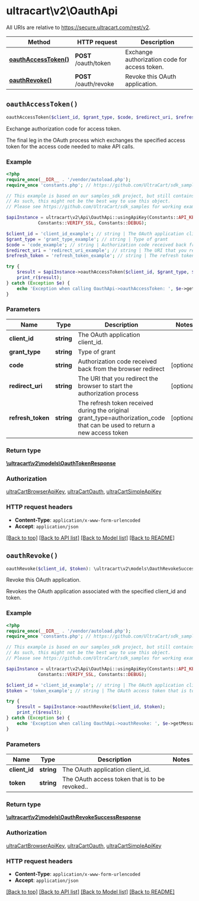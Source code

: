 # ultracart\v2\OauthApi

All URIs are relative to https://secure.ultracart.com/rest/v2.

Method | HTTP request | Description
------------- | ------------- | -------------
[**oauthAccessToken()**](OauthApi.md#oauthAccessToken) | **POST** /oauth/token | Exchange authorization code for access token.
[**oauthRevoke()**](OauthApi.md#oauthRevoke) | **POST** /oauth/revoke | Revoke this OAuth application.


## `oauthAccessToken()`

```php
oauthAccessToken($client_id, $grant_type, $code, $redirect_uri, $refresh_token): \ultracart\v2\models\OauthTokenResponse
```

Exchange authorization code for access token.

The final leg in the OAuth process which exchanges the specified access token for the access code needed to make API calls.

### Example

```php
<?php
require_once(__DIR__ . '/vendor/autoload.php');
require_once 'constants.php'; // https://github.com/UltraCart/sdk_samples/blob/master/php/constants.php

// This example is based on our samples_sdk project, but still contains auto-generated content from our sdk generators.
// As such, this might not be the best way to use this object.
// Please see https://github.com/UltraCart/sdk_samples for working examples.

$apiInstance = ultracart\v2\Api\OauthApi::usingApiKey(Constants::API_KEY, Constants::MAX_RETRY_SECONDS,
            Constants::VERIFY_SSL, Constants::DEBUG);

$client_id = 'client_id_example'; // string | The OAuth application client_id.
$grant_type = 'grant_type_example'; // string | Type of grant
$code = 'code_example'; // string | Authorization code received back from the browser redirect
$redirect_uri = 'redirect_uri_example'; // string | The URI that you redirect the browser to start the authorization process
$refresh_token = 'refresh_token_example'; // string | The refresh token received during the original grant_type=authorization_code that can be used to return a new access token

try {
    $result = $apiInstance->oauthAccessToken($client_id, $grant_type, $code, $redirect_uri, $refresh_token);
    print_r($result);
} catch (Exception $e) {
    echo 'Exception when calling OauthApi->oauthAccessToken: ', $e->getMessage(), PHP_EOL;
}
```

### Parameters

Name | Type | Description  | Notes
------------- | ------------- | ------------- | -------------
 **client_id** | **string**| The OAuth application client_id. |
 **grant_type** | **string**| Type of grant |
 **code** | **string**| Authorization code received back from the browser redirect | [optional]
 **redirect_uri** | **string**| The URI that you redirect the browser to start the authorization process | [optional]
 **refresh_token** | **string**| The refresh token received during the original grant_type&#x3D;authorization_code that can be used to return a new access token | [optional]

### Return type

[**\ultracart\v2\models\OauthTokenResponse**](../Model/OauthTokenResponse.md)

### Authorization

[ultraCartBrowserApiKey](../../README.md#ultraCartBrowserApiKey), [ultraCartOauth](../../README.md#ultraCartOauth), [ultraCartSimpleApiKey](../../README.md#ultraCartSimpleApiKey)

### HTTP request headers

- **Content-Type**: `application/x-www-form-urlencoded`
- **Accept**: `application/json`

[[Back to top]](#) [[Back to API list]](../../README.md#endpoints)
[[Back to Model list]](../../README.md#models)
[[Back to README]](../../README.md)

## `oauthRevoke()`

```php
oauthRevoke($client_id, $token): \ultracart\v2\models\OauthRevokeSuccessResponse
```

Revoke this OAuth application.

Revokes the OAuth application associated with the specified client_id and token.

### Example

```php
<?php
require_once(__DIR__ . '/vendor/autoload.php');
require_once 'constants.php'; // https://github.com/UltraCart/sdk_samples/blob/master/php/constants.php

// This example is based on our samples_sdk project, but still contains auto-generated content from our sdk generators.
// As such, this might not be the best way to use this object.
// Please see https://github.com/UltraCart/sdk_samples for working examples.

$apiInstance = ultracart\v2\Api\OauthApi::usingApiKey(Constants::API_KEY, Constants::MAX_RETRY_SECONDS,
            Constants::VERIFY_SSL, Constants::DEBUG);

$client_id = 'client_id_example'; // string | The OAuth application client_id.
$token = 'token_example'; // string | The OAuth access token that is to be revoked..

try {
    $result = $apiInstance->oauthRevoke($client_id, $token);
    print_r($result);
} catch (Exception $e) {
    echo 'Exception when calling OauthApi->oauthRevoke: ', $e->getMessage(), PHP_EOL;
}
```

### Parameters

Name | Type | Description  | Notes
------------- | ------------- | ------------- | -------------
 **client_id** | **string**| The OAuth application client_id. |
 **token** | **string**| The OAuth access token that is to be revoked.. |

### Return type

[**\ultracart\v2\models\OauthRevokeSuccessResponse**](../Model/OauthRevokeSuccessResponse.md)

### Authorization

[ultraCartBrowserApiKey](../../README.md#ultraCartBrowserApiKey), [ultraCartOauth](../../README.md#ultraCartOauth), [ultraCartSimpleApiKey](../../README.md#ultraCartSimpleApiKey)

### HTTP request headers

- **Content-Type**: `application/x-www-form-urlencoded`
- **Accept**: `application/json`

[[Back to top]](#) [[Back to API list]](../../README.md#endpoints)
[[Back to Model list]](../../README.md#models)
[[Back to README]](../../README.md)
